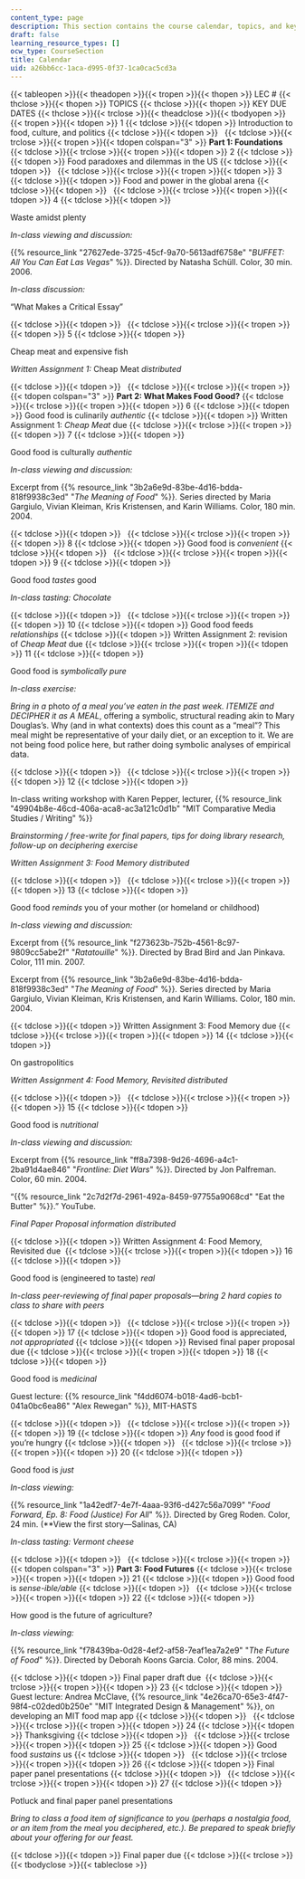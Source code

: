 ```yaml
---
content_type: page
description: This section contains the course calendar, topics, and key due dates.
draft: false
learning_resource_types: []
ocw_type: CourseSection
title: Calendar
uid: a26bb6cc-1aca-d995-0f37-1ca0cac5cd3a
---
```

{{< tableopen >}}{{< theadopen >}}{{< tropen >}}{{< thopen >}}
LEC #
{{< thclose >}}{{< thopen >}}
TOPICS
{{< thclose >}}{{< thopen >}}
KEY DUE DATES
{{< thclose >}}{{< trclose >}}{{< theadclose >}}{{< tbodyopen >}}{{< tropen >}}{{< tdopen >}}
1
{{< tdclose >}}{{< tdopen >}}
Introduction to food, culture, and politics
{{< tdclose >}}{{< tdopen >}}
 
{{< tdclose >}}{{< trclose >}}{{< tropen >}}{{< tdopen colspan="3" >}}
**Part 1: Foundations**
{{< tdclose >}}{{< trclose >}}{{< tropen >}}{{< tdopen >}}
2
{{< tdclose >}}{{< tdopen >}}
Food paradoxes and dilemmas in the US
{{< tdclose >}}{{< tdopen >}}
 
{{< tdclose >}}{{< trclose >}}{{< tropen >}}{{< tdopen >}}
3
{{< tdclose >}}{{< tdopen >}}
Food and power in the global arena
{{< tdclose >}}{{< tdopen >}}
 
{{< tdclose >}}{{< trclose >}}{{< tropen >}}{{< tdopen >}}
4
{{< tdclose >}}{{< tdopen >}}

Waste amidst plenty

*In-class viewing and discussion:*

{{% resource_link "27627ede-3725-45cf-9a70-5613adf6758e" "*BUFFET: All You Can Eat Las Vegas*" %}}. Directed by Natasha Schüll. Color, 30 min. 2006.

*In-class discussion:*

“What Makes a Critical Essay”

{{< tdclose >}}{{< tdopen >}}
 
{{< tdclose >}}{{< trclose >}}{{< tropen >}}{{< tdopen >}}
5
{{< tdclose >}}{{< tdopen >}}

Cheap meat and expensive fish

*Written Assignment 1:* Cheap Meat *distributed*

{{< tdclose >}}{{< tdopen >}}
 
{{< tdclose >}}{{< trclose >}}{{< tropen >}}{{< tdopen colspan="3" >}}
**Part 2: What Makes Food Good?**
{{< tdclose >}}{{< trclose >}}{{< tropen >}}{{< tdopen >}}
6
{{< tdclose >}}{{< tdopen >}}
Good food is culinarily *authentic*
{{< tdclose >}}{{< tdopen >}}
Written Assignment 1: *Cheap Meat* due
{{< tdclose >}}{{< trclose >}}{{< tropen >}}{{< tdopen >}}
7
{{< tdclose >}}{{< tdopen >}}

Good food is culturally *authentic*

*In-class viewing and discussion:*

Excerpt from {{% resource_link "3b2a6e9d-83be-4d16-bdda-818f9938c3ed" "*The Meaning of Food*" %}}*.* Series directed by Maria Gargiulo, Vivian Kleiman, Kris Kristensen, and Karin Williams. Color, 180 min. 2004.

{{< tdclose >}}{{< tdopen >}}
 
{{< tdclose >}}{{< trclose >}}{{< tropen >}}{{< tdopen >}}
8
{{< tdclose >}}{{< tdopen >}}
Good food is *convenient*
{{< tdclose >}}{{< tdopen >}}
 
{{< tdclose >}}{{< trclose >}}{{< tropen >}}{{< tdopen >}}
9
{{< tdclose >}}{{< tdopen >}}

Good food *tastes* good

*In-class tasting:* *Chocolate*

{{< tdclose >}}{{< tdopen >}}
 
{{< tdclose >}}{{< trclose >}}{{< tropen >}}{{< tdopen >}}
10
{{< tdclose >}}{{< tdopen >}}
Good food feeds *relationships*
{{< tdclose >}}{{< tdopen >}}
Written Assignment 2: revision of *Cheap Meat* due
{{< tdclose >}}{{< trclose >}}{{< tropen >}}{{< tdopen >}}
11
{{< tdclose >}}{{< tdopen >}}

Good food is *symbolically pure*

*In-class exercise:*

*Bring in a* photo *of a meal you’ve eaten in the past week.* *ITEMIZE* *and* *DECIPHER* *it as* *A MEAL*, offering a symbolic, structural reading akin to Mary Douglas’s. Why (and in what contexts) does this count as a “meal”? This meal might be representative of your daily diet, or an exception to it. We are not being food police here, but rather doing symbolic analyses of empirical data.

{{< tdclose >}}{{< tdopen >}}
 
{{< tdclose >}}{{< trclose >}}{{< tropen >}}{{< tdopen >}}
12
{{< tdclose >}}{{< tdopen >}}

In-class writing workshop with Karen Pepper, lecturer, {{% resource_link "49904b8e-46cd-406a-aca8-ac3a121c0d1b" "MIT Comparative Media Studies / Writing" %}}

*Brainstorming / free-write for final papers, tips for doing library research, follow-up on deciphering exercise*

*Written Assignment 3: Food Memory distributed*

{{< tdclose >}}{{< tdopen >}}
 
{{< tdclose >}}{{< trclose >}}{{< tropen >}}{{< tdopen >}}
13
{{< tdclose >}}{{< tdopen >}}

Good food *reminds* you of your mother (or homeland or childhood)

*In-class viewing and discussion:*

Excerpt from {{% resource_link "f273623b-752b-4561-8c97-9809cc5abe2f" "*Ratatouille*" %}}. Directed by Brad Bird and Jan Pinkava. Color, 111 min. 2007.

Excerpt from {{% resource_link "3b2a6e9d-83be-4d16-bdda-818f9938c3ed" "*The Meaning of Food*" %}}*.* Series directed by Maria Gargiulo, Vivian Kleiman, Kris Kristensen, and Karin Williams. Color, 180 min. 2004.

{{< tdclose >}}{{< tdopen >}}
Written Assignment 3: Food Memory due
{{< tdclose >}}{{< trclose >}}{{< tropen >}}{{< tdopen >}}
14
{{< tdclose >}}{{< tdopen >}}

On gastropolitics

*Written Assignment 4: Food Memory, Revisited distributed*

{{< tdclose >}}{{< tdopen >}}
 
{{< tdclose >}}{{< trclose >}}{{< tropen >}}{{< tdopen >}}
15
{{< tdclose >}}{{< tdopen >}}

Good food is *nutritional*

*In-class viewing and discussion:*

Excerpt from {{% resource_link "ff8a7398-9d26-4696-a4c1-2ba91d4ae846" "*Frontline: Diet Wars*" %}}. Directed by Jon Palfreman. Color, 60 min. 2004.

“{{% resource_link "2c7d2f7d-2961-492a-8459-97755a9068cd" "Eat the Butter" %}}.” YouTube.

*Final Paper Proposal information distributed*

{{< tdclose >}}{{< tdopen >}}
Written Assignment 4: Food Memory, Revisited due 
{{< tdclose >}}{{< trclose >}}{{< tropen >}}{{< tdopen >}}
16
{{< tdclose >}}{{< tdopen >}}

Good food is (engineered to taste) *real*

*In-class peer-reviewing of final paper proposals—bring 2 hard copies to class to share with peers*

{{< tdclose >}}{{< tdopen >}}
 
{{< tdclose >}}{{< trclose >}}{{< tropen >}}{{< tdopen >}}
17
{{< tdclose >}}{{< tdopen >}}
Good food is appreciated, *not appropriated*
{{< tdclose >}}{{< tdopen >}}
Revised final paper proposal due
{{< tdclose >}}{{< trclose >}}{{< tropen >}}{{< tdopen >}}
18
{{< tdclose >}}{{< tdopen >}}

Good food is *medicinal*

Guest lecture: {{% resource_link "f4dd6074-b018-4ad6-bcb1-041a0bc6ea86" "Alex Rewegan" %}}, MIT-HASTS

{{< tdclose >}}{{< tdopen >}}
 
{{< tdclose >}}{{< trclose >}}{{< tropen >}}{{< tdopen >}}
19
{{< tdclose >}}{{< tdopen >}}
*Any* food is good food if you’re hungry
{{< tdclose >}}{{< tdopen >}}
 
{{< tdclose >}}{{< trclose >}}{{< tropen >}}{{< tdopen >}}
20
{{< tdclose >}}{{< tdopen >}}

Good food is *just*

*In-class viewing:*

{{% resource_link "1a42edf7-4e7f-4aaa-93f6-d427c56a7099" "*Food Forward, Ep. 8: Food (Justice) For All*" %}}*.* Directed by Greg Roden. Color, 24 min. (\*\*View the first story—Salinas, CA)

*In-class tasting:* *Vermont cheese*

{{< tdclose >}}{{< tdopen >}}
 
{{< tdclose >}}{{< trclose >}}{{< tropen >}}{{< tdopen colspan="3" >}}
**Part 3: Food Futures**
{{< tdclose >}}{{< trclose >}}{{< tropen >}}{{< tdopen >}}
21
{{< tdclose >}}{{< tdopen >}}
Good food is *sense-ible/able*
{{< tdclose >}}{{< tdopen >}}
 
{{< tdclose >}}{{< trclose >}}{{< tropen >}}{{< tdopen >}}
22
{{< tdclose >}}{{< tdopen >}}

How good is the future of agriculture?

*In-class viewing:*

{{% resource_link "f78439ba-0d28-4ef2-af58-7eaf1ea7a2e9" "*The Future of Food*" %}}. Directed by Deborah Koons Garcia. Color, 88 mins. 2004.

{{< tdclose >}}{{< tdopen >}}
Final paper draft due 
{{< tdclose >}}{{< trclose >}}{{< tropen >}}{{< tdopen >}}
23
{{< tdclose >}}{{< tdopen >}}
Guest lecture: Andrea McClave, {{% resource_link "4e26ca70-65e3-4f47-98f4-c02ded0b250e" "MIT Integrated Design & Management" %}}, on developing an MIT food map app
{{< tdclose >}}{{< tdopen >}}
 
{{< tdclose >}}{{< trclose >}}{{< tropen >}}{{< tdopen >}}
24
{{< tdclose >}}{{< tdopen >}}
Thanksgiving
{{< tdclose >}}{{< tdopen >}}
 
{{< tdclose >}}{{< trclose >}}{{< tropen >}}{{< tdopen >}}
25
{{< tdclose >}}{{< tdopen >}}
Good food *sustains* us
{{< tdclose >}}{{< tdopen >}}
 
{{< tdclose >}}{{< trclose >}}{{< tropen >}}{{< tdopen >}}
26
{{< tdclose >}}{{< tdopen >}}
Final paper panel presentations
{{< tdclose >}}{{< tdopen >}}
 
{{< tdclose >}}{{< trclose >}}{{< tropen >}}{{< tdopen >}}
27
{{< tdclose >}}{{< tdopen >}}

Potluck and final paper panel presentations

*Bring to class a food item of significance to you (perhaps a nostalgia food, or an item from the meal you deciphered, etc.). Be prepared to speak briefly about your offering for our feast.*

{{< tdclose >}}{{< tdopen >}}
Final paper due
{{< tdclose >}}{{< trclose >}}{{< tbodyclose >}}{{< tableclose >}}